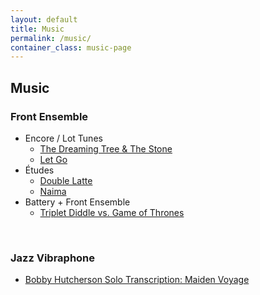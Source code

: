 ```yaml
---
layout: default
title: Music
permalink: /music/
container_class: music-page
---
```

## Music

### Front Ensemble

* Encore / Lot Tunes
    * [The Dreaming Tree & The&nbsp;Stone](../dave-matthews-glassmen/)
    * [Let Go](../let-go/)
* Études
    * [Double Latte](../double-latte/)
    * [Naima](../naima/)
* Battery + Front Ensemble
    * [Triplet Diddle vs. Game of Thrones](../triplet-diddle-game-of-thrones/)

<br>

### Jazz Vibraphone

* [Bobby Hutcherson Solo Transcription: Maiden&nbsp;Voyage](../bobby-hutcherson-maiden-voyage/)
